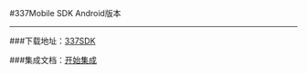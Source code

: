 #337Mobile SDK Android版本
***

###下载地址：[337SDK](https://github.com/dwqelex/wikitest/releases)

###集成文档：[开始集成](https://github.com/dwqelex/wikitest/wiki)
